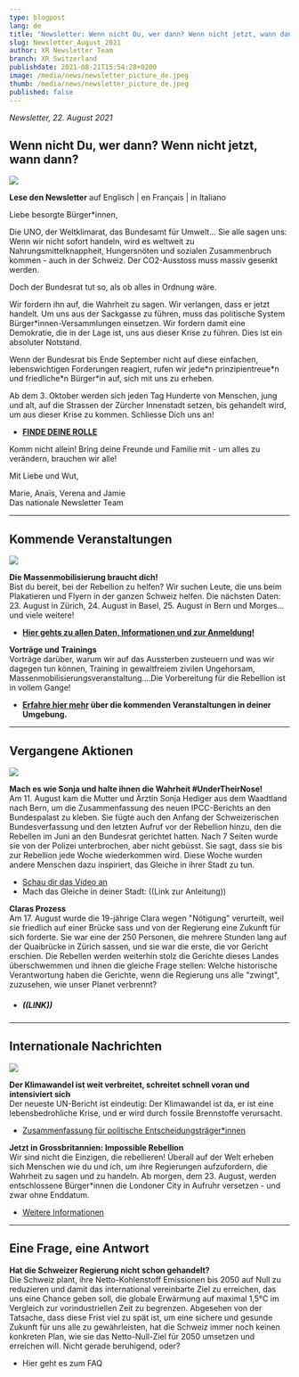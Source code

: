 ```yaml
---
type: blogpost
lang: de
title: "Newsletter: Wenn nicht Du, wer dann? Wenn nicht jetzt, wann dann?"
slug: Newsletter_August_2021
author: XR Newsletter Team
branch: XR Switzerland
publishdate: 2021-08-21T15:54:28+0200
image: /media/news/newsletter_picture_de.jpeg
thumb: /media/news/newsletter_picture_de.jpeg
published: false
---
```

*Newsletter, 22. August 2021*

## **Wenn nicht Du, wer dann? Wenn nicht jetzt, wann dann?**

![](/media/newsletter_picture_de.jpeg)

**Lese den Newsletter** auf Englisch | en Français | in Italiano

Liebe besorgte Bürger*innen,

Die UNO, der Weltklimarat, das Bundesamt für Umwelt... Sie alle sagen uns: Wenn wir nicht sofort handeln, wird es weltweit zu Nahrungsmittelknappheit, Hungersnöten und sozialen Zusammenbruch kommen - auch in der Schweiz. Der CO2-Ausstoss muss massiv gesenkt werden.

Doch der Bundesrat tut so, als ob alles in Ordnung wäre. 

Wir fordern ihn auf, die Wahrheit zu sagen. Wir verlangen, dass er jetzt handelt. Um uns aus der Sackgasse zu führen, muss das politische System Bürger*innen-Versammlungen einsetzen. Wir fordern damit eine Demokratie, die in der Lage ist, uns aus dieser Krise zu führen. Dies ist ein absoluter Notstand.

Wenn der Bundesrat bis Ende September nicht auf diese einfachen, lebenswichtigen Forderungen reagiert, rufen wir jede\*n prinzipientreue\*n und friedliche\*n Bürger\*in auf, sich mit uns zu erheben.

Ab dem 3. Oktober werden sich jeden Tag Hunderte von Menschen, jung und alt, auf die Strassen der Zürcher Innenstadt setzen, bis gehandelt wird, um aus dieser Krise zu kommen. Schliesse Dich uns an!

* [](https://actionnetwork.org/forms/sign-up-for-the-rebellion-en)**[FINDE DEINE ROLLE](https://actionnetwork.org/forms/sign-up-for-the-rebellion-de)**

Komm nicht allein! Bring deine Freunde und Familie mit - um alles zu verändern, brauchen wir alle! 

Mit Liebe und Wut,

Marie, Anaïs, Verena and Jamie\
Das nationale Newsletter Team

- - -

## **Kommende Veranstaltungen**

![](/media/export-2-.png)

**Die Massenmobilisierung braucht dich!** \
Bist du bereit, bei der Rebellion zu helfen? Wir suchen Leute, die uns beim Plakatieren und Flyern in der ganzen Schweiz helfen. Die nächsten Daten: 23. August in Zürich, 24. August in Basel, 25. August in Bern und Morges... und viele weitere! 

* **[Hier gehts zu allen Daten, Informationen und zur Anmeldung!](<* [](https://www.xrebellion.ch/act/events/20210817-tour-de-suisse/)Hier gehts zu allen Daten, Informationen und zur Anmeldung>)**

**Vorträge und Trainings**\
Vorträge darüber, warum wir auf das Aussterben zusteuern und was wir dagegen tun können, Training in gewaltfreiem zivilen Ungehorsam, Massenmobilisierungsveranstaltung....Die Vorbereitung für die Rebellion ist in vollem Gange! 

* **[Erfahre hier mehr](https://www.xrebellion.ch/de/act/events/) über die kommenden Veranstaltungen in deiner Umgebung.**

- - -

## **Vergangene Aktionen**

![](/media/dscf9623.jpg)

**Mach es wie Sonja und halte ihnen die Wahrheit #UnderTheirNose!**\
Am 11. August kam die Mutter und Ärztin Sonja Hediger aus dem Waadtland nach Bern, um die Zusammenfassung des neuen IPCC-Berichts an den Bundespalast zu kleben. Sie fügte auch den Anfang der Schweizerischen Bundesverfassung und den letzten Aufruf vor der Rebellion hinzu, den die Rebellen im Juni an den Bundesrat gerichtet hatten. Nach 7 Seiten wurde sie von der Polizei unterbrochen, aber nicht gebüsst. Sie sagt, dass sie bis zur Rebellion jede Woche wiederkommen wird. Diese Woche wurden andere Menschen dazu inspiriert, das Gleiche in ihrer Stadt zu tun. 

* [Schau dir das Video an](https://www.facebook.com/XRSwitzerland/videos/173493621516933)
* Mach das Gleiche in deiner Stadt: ((Link zur Anleitung))

**Claras Prozess**\
Am 17. August wurde die 19-jährige Clara wegen "Nötigung" verurteilt, weil sie friedlich auf einer Brücke sass und von der Regierung eine Zukunft für sich forderte. Sie war eine der 250 Personen, die mehrere Stunden lang auf der Quaibrücke in Zürich sassen, und sie war die erste, die vor Gericht erschien. Die Rebellen werden weiterhin stolz die Gerichte dieses Landes überschwemmen und ihnen die gleiche Frage stellen: Welche historische Verantwortung haben die Gerichte, wenn die Regierung uns alle "zwingt", zuzusehen, wie unser Planet verbrennt?

* ##### ((LINK))

- - -

## **Internationale Nachrichten**

![](/media/the-truth-video-overlay-2000x1025-c-center.jpeg)

**Der Klimawandel ist weit verbreitet, schreitet schnell voran und intensiviert sich**\
Der neueste UN-Bericht ist eindeutig: Der Klimawandel ist da, er ist eine lebensbedrohliche Krise, und er wird durch fossile Brennstoffe verursacht.

* [Zusammenfassung für politische Entscheidungsträger*innen](<* https://www.ipcc.ch/report/ar6/wg1/downloads/report/IPCC_AR6_WGI_SPM.pdf>)

**Jetzt in Grossbritannien: Impossible Rebellion**\
Wir sind nicht die Einzigen, die rebellieren! Überall auf der Welt erheben sich Menschen wie du und ich, um ihre Regierungen aufzufordern, die Wahrheit zu sagen und zu handeln. Ab morgen, dem 23. August, werden entschlossene Bürger*innen die Londoner City in Aufruhr versetzen - und zwar ohne Enddatum. 

* [Weitere Informationen](https://extinctionrebellion.uk/next-uk-rebellion/)

- - -

## **Eine Frage, eine Antwort**

**Hat die Schweizer Regierung nicht schon gehandelt?**\
Die Schweiz plant, ihre Netto-Kohlenstoff Emissionen bis 2050 auf Null zu reduzieren und damit das international vereinbarte Ziel zu erreichen, das uns eine Chance geben soll, die globale Erwärmung auf maximal 1,5°C im Vergleich zur vorindustriellen Zeit zu begrenzen. Abgesehen von der Tatsache, dass diese Frist viel zu spät ist, um eine sichere und gesunde Zukunft für uns alle zu gewährleisten, hat die Schweiz immer noch keinen konkreten Plan, wie sie das Netto-Null-Ziel für 2050 umsetzen und erreichen will. Nicht gerade beruhigend, oder?

* Hier geht es zum FAQ